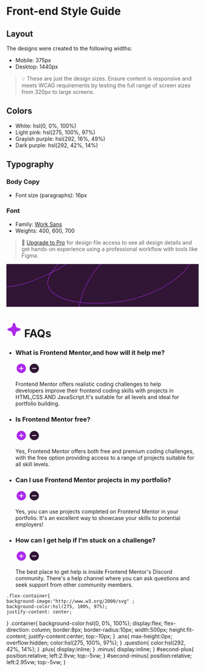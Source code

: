 # Front-end Style Guide

## Layout

The designs were created to the following widths:

- Mobile: 375px
- Desktop: 1440px

> 💡 These are just the design sizes. Ensure content is responsive and meets WCAG requirements by testing the full range of screen sizes from 320px to large screens.

## Colors

- White: hsl(0, 0%, 100%)
- Light pink: hsl(275, 100%, 97%)
- Grayish purple: hsl(292, 16%, 49%)
- Dark purple: hsl(292, 42%, 14%)

## Typography

### Body Copy

- Font size (paragraphs): 16px

### Font

- Family: [Work Sans](https://fonts.google.com/specimen/Work+Sans)
- Weights: 400, 600, 700

> 💎 [Upgrade to Pro](https://www.frontendmentor.io/pro?ref=style-guide) for design file access to see all design details and get hands-on experience using a professional workflow with tools like Figma.



  <svg xmlns="http://www.w3.org/2000/svg" width="1440" height="320" fill="none" viewBox="0 0 1440 320"><g clip-path="url(#a)"><path fill="#301534" d="M0 0h1440v320H0z"/><path stroke="#AD28EB" stroke-linecap="round" stroke-width="3" d="M-676-182C-454-10-396.863 71.888-197.5 143.5-99 178.882-36.919 170.726-4.751 170.108c104.487-2.01 204.609-43.237 298.633-85.495 38.354-17.238 75.882-36.189 112.063-57.63 23.903-14.165 58.87-33.913 64.721-64.42 2.32-12.102-16.369-12.24-23.771-9.789-13.511 4.474-25.95 16.544-36.056 25.669-19.131 17.273-37.062 35.948-53.235 56.031-33.728 41.883-68.034 100.247-34.158 152.014 17.287 26.415 43.94 45.693 72.112 59.127 56.182 26.791 119.205 38.742 180.778 44.146 164.438 14.432 328.964-3.461 483.004-63.622 79.76-31.148 158.55-70.539 224.23-126.245 48.56-41.186 102.8-96.548 110.66-162.9 10.93-92.187-94.04-136.062-169.29-148.418-61.41-10.084-123.75-4.164-184.07 9.588-78.262 17.84-149.006 47.67-214.241 94.384-130.002 93.093-234.95 228.413-272.466 385.827-15.64 65.625-16.648 138.21 5.493 202.551 21.452 62.338 69.196 110.576 124.048 144.923 65.117 40.774 137.161 62.14 212.839 73.21 100.474 14.696 202.817 12.233 303.027-2.997 176.17-26.772 352.73-88.431 505.18-181.077 103.22-62.725 199.3-134.15 280.06-224.425 17.7-19.793 31.81-40.875 43.74-64.521C2172.11-58.5 2095.5-145.528 2095.5-151"/></g><defs><clipPath id="a"><path fill="#fff" d="M0 0h1440v320H0z"/></clipPath></defs></svg>
    <div class="faqsection">
      <div class="first">
        <h1><svg xmlns="http://www.w3.org/2000/svg" width="40" height="41" fill="none" viewBox="0 0 40 41"><path fill="#AD28EB" d="M37.5 20.5a2.467 2.467 0 0 1-1.64 2.344l-9.913 3.604-3.603 9.911a2.5 2.5 0 0 1-4.688 0l-3.604-9.922-9.911-3.593a2.5 2.5 0 0 1 0-4.688l9.921-3.604 3.594-9.911a2.5 2.5 0 0 1 4.688 0l3.604 9.921 9.911 3.594A2.467 2.467 0 0 1 37.5 20.5Z"/></svg> FAQs </h1>
      </div>
      <ul>
        <li class="faq">
      <div class="question">
        <h3>What is Frontend Mentor,and how will it help me?</h3>
        <svg class="plus" id="second-plus" xmlns="http://www.w3.org/2000/svg" width="30" height="31" fill="none" viewBox="0 0 30 31"><path fill="#AD28EB" d="M15 3.313A12.187 12.187 0 1 0 27.188 15.5 12.203 12.203 0 0 0 15 3.312Zm4.688 13.124h-3.75v3.75a.938.938 0 0 1-1.876 0v-3.75h-3.75a.938.938 0 0 1 0-1.875h3.75v-3.75a.938.938 0 0 1 1.876 0v3.75h3.75a.938.938 0 0 1 0 1.876Z"/></svg>
        <svg class="minus" id="second-minus" xmlns="http://www.w3.org/2000/svg" width="30" height="31" fill="none" viewBox="0 0 30 31"><path fill="#301534" d="M15 3.313A12.187 12.187 0 1 0 27.188 15.5 12.2 12.2 0 0 0 15 3.312Zm4.688 13.124h-9.375a.938.938 0 0 1 0-1.875h9.374a.938.938 0 0 1 0 1.876Z"/></svg>
      </div>
      <div class="ans">
        <p>
          Frontend Mentor offers realistic coding challenges to help<br />
          developers improve their frontend coding skills with projects in<br />
          HTML,CSS AND JavaScript.It's suitable for all levels and ideal for
          portfolio building.
        </p>
      </div>
      </li>
      <li class="faq">
      <div class="question">
        <h3>Is Frontend Mentor free?</h3>
        <svg class="plus" id="third-plus" xmlns="http://www.w3.org/2000/svg" width="30" height="31" fill="none" viewBox="0 0 30 31"><path fill="#AD28EB" d="M15 3.313A12.187 12.187 0 1 0 27.188 15.5 12.203 12.203 0 0 0 15 3.312Zm4.688 13.124h-3.75v3.75a.938.938 0 0 1-1.876 0v-3.75h-3.75a.938.938 0 0 1 0-1.875h3.75v-3.75a.938.938 0 0 1 1.876 0v3.75h3.75a.938.938 0 0 1 0 1.876Z"/></svg>
        <svg class="minus" id="third-minus" xmlns="http://www.w3.org/2000/svg" width="30" height="31" fill="none" viewBox="0 0 30 31"><path fill="#301534" d="M15 3.313A12.187 12.187 0 1 0 27.188 15.5 12.2 12.2 0 0 0 15 3.312Zm4.688 13.124h-9.375a.938.938 0 0 1 0-1.875h9.374a.938.938 0 0 1 0 1.876Z"/></svg>
      </div>
      <div class="ans">
        <p>
          Yes, Frontend Mentor offers both free and premium coding challenges,
          with the free option providing access to a range of projects suitable
          for all skill levels.
        </p>
      </div>
      </li>
      <li class="faq">
      <div class="question">
        <h3>Can I use Frontend Mentor projects in my portfolio?</h3>
        <svg class="plus" id="fourth-plus" xmlns="http://www.w3.org/2000/svg" width="30" height="31" fill="none" viewBox="0 0 30 31"><path fill="#AD28EB" d="M15 3.313A12.187 12.187 0 1 0 27.188 15.5 12.203 12.203 0 0 0 15 3.312Zm4.688 13.124h-3.75v3.75a.938.938 0 0 1-1.876 0v-3.75h-3.75a.938.938 0 0 1 0-1.875h3.75v-3.75a.938.938 0 0 1 1.876 0v3.75h3.75a.938.938 0 0 1 0 1.876Z"/></svg>
        <svg class="minus" id="fourth-minus" xmlns="http://www.w3.org/2000/svg" width="30" height="31" fill="none" viewBox="0 0 30 31"><path fill="#301534" d="M15 3.313A12.187 12.187 0 1 0 27.188 15.5 12.2 12.2 0 0 0 15 3.312Zm4.688 13.124h-9.375a.938.938 0 0 1 0-1.875h9.374a.938.938 0 0 1 0 1.876Z"/></svg>
      </div>
      <div class="ans">
        <p>
          Yes, you can use projects completed on Frontend Mentor in your
          portfolio. It's an excellent way to showcase your skills to potential
          employers!
        </p>
      </div>
      </li>
      <li class="faq">
      <div class="question">
        <h3>How can I get help if I'm stuck on a challenge?</h3>
        <svg class="plus" id="fifth-plus" xmlns="http://www.w3.org/2000/svg" width="30" height="31" fill="none" viewBox="0 0 30 31"><path fill="#AD28EB" d="M15 3.313A12.187 12.187 0 1 0 27.188 15.5 12.203 12.203 0 0 0 15 3.312Zm4.688 13.124h-3.75v3.75a.938.938 0 0 1-1.876 0v-3.75h-3.75a.938.938 0 0 1 0-1.875h3.75v-3.75a.938.938 0 0 1 1.876 0v3.75h3.75a.938.938 0 0 1 0 1.876Z"/></svg>
        <svg class="minus" id="fifth-minus" xmlns="http://www.w3.org/2000/svg" width="30" height="31" fill="none" viewBox="0 0 30 31"><path fill="#301534" d="M15 3.313A12.187 12.187 0 1 0 27.188 15.5 12.2 12.2 0 0 0 15 3.312Zm4.688 13.124h-9.375a.938.938 0 0 1 0-1.875h9.374a.938.938 0 0 1 0 1.876Z"/></svg>
      </div>
      <div class="ans">
        <p>
          The best place to get help is inside Frontend Mentor's Discord
          community. There's a help channel where you can ask questions and seek
          support from other community members.
        </p>
      </div>
      </li>
      </ul>
    </div>




    .flex-container{
    background-image:"http://www.w3.org/2000/svg" ;
    background-color:hsl(275, 100%, 97%);
    justify-content: center;
}
.container{
    background-color:hsl(0, 0%, 100%);
    display:flex;
    flex-direction: column;
    border:8px;
    border-radius:10px;
    width:500px;
    height:fit-content;
    justify-content:center;
    top:-10px;
}
.ans{
    max-height:0px;
    overflow:hidden;
    color:hsl(275, 100%, 97%);
}
.question{
    color:hsl(292, 42%, 14%);
}
.plus{
    display:inline;
}
.minus{
    display:inline;
}
#second-plus{
    position:relative;
    left:2.9vw;
    top:-5vw;
}
#second-minus{
    position:relative;
    left:2.95vw;
    top:-5vw;
}